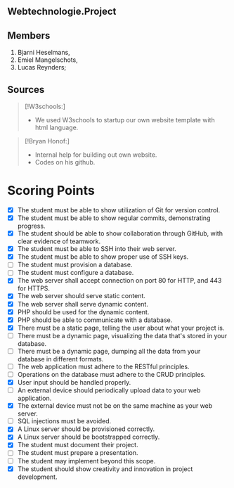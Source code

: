## Webtechnologie.Project ##

## Members ##
1. Bjarni Heselmans,
2. Emiel Mangelschots,
3. Lucas Reynders;

## Sources ##
> [!W3schools:]
>  - We used W3schools to startup our own website template with html language.

> [!Bryan Honof:]
>  - Internal help for building out own website.
>  - Codes on his github.

# Scoring Points #
- [x] The student must be able to show utilization of Git for version control.
- [x] The student must be able to show regular commits, demonstrating progress.
- [x] The student should be able to show collaboration through GitHub, with clear evidence of teamwork.
- [x] The student must be able to SSH into their web server.
- [x] The student must be able to show proper use of SSH keys.
- [ ] The student must provision a database.
- [ ] The student must configure a database.
- [x] The web server shall accept connection on port 80 for HTTP, and 443 for HTTPS.
- [x] The web server should serve static content.
- [x] The web server shall serve dynamic content.
- [x] PHP should be used for the dynamic content.
- [x] PHP should be able to communicate with a database.
- [x] There must be a static page, telling the user about what your project is.
- [ ] There must be a dynamic page, visualizing the data that's stored in your database.
- [ ] There must be a dynamic page, dumping all the data from your database in different formats.
- [ ] The web application must adhere to the RESTful principles.
- [ ] Operations on the database must adhere to the CRUD principles.
- [x] User input should be handled properly.
- [ ] An external device should periodically upload data to your web application.
- [x] The external device must not be on the same machine as your web server.
- [ ] SQL injections must be avoided.
- [x] A Linux server should be provisioned correctly.
- [x] A Linux server should be bootstrapped correctly.
- [x] The student must document their project.
- [ ] The student must prepare a presentation.
- [ ] The student may implement beyond this scope.
- [x] The student should show creativity and innovation in project development.

